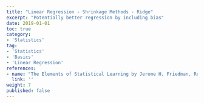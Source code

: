```yaml
---
title: "Linear Regression - Shrinkage Methods - Ridge"
excerpt: "Potentially better regression by including bias"
date: 2019-01-01
toc: true
category:
- 'Statistics'
tag:
- 'Statistics'
- 'Basics'
- 'Linear Regression'
references:
- name: "The Elements of Statistical Learning by Jerome H. Friedman, Robert Tibshirani, and Trevor Hastie"
  link: ''
weight: 7
published: false
---
```



